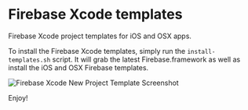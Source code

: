 # Firebase Xcode templates

Firebase Xcode project templates for iOS and OSX apps.

To install the Firebase Xcode templates, simply run
the `install-templates.sh` script. It will grab the latest Firebase.framework
as well as install the iOS and OSX Firebase templates.

![Firebase Xcode New Project Template Screenshot](http://i.imgur.com/TPCoYDx.png)

Enjoy!
